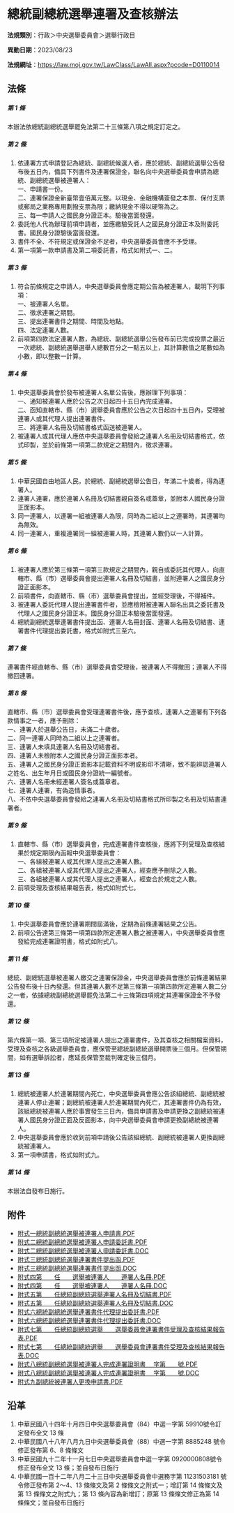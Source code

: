 # 總統副總統選舉連署及查核辦法



**法規類別**：行政＞中央選舉委員會＞選舉行政目

**異動日期**：2023/08/23  

**法規網址**：https://law.moj.gov.tw/LawClass/LawAll.aspx?pcode=D0110014



## 法條
##### 第 1 條
本辦法依總統副總統選舉罷免法第二十三條第八項之規定訂定之。

##### 第 2 條
1. 依連署方式申請登記為總統、副總統候選人者，應於總統、副總統選舉公告發布後五日內，備具下列書件及連署保證金，聯名向中央選舉委員會申請為總統、副總統選舉被連署人：  
一、申請書一份。  
二、連署保證金新臺幣壹佰萬元整。以現金、金融機構簽發之本票、保付支票或郵局之業務專用劃撥支票為限；繳納現金不得以硬幣為之。  
三、每一申請人之國民身分證正本。驗後當面發還。
1. 委託他人代為辦理前項申請者，並應繳驗受託人之國民身分證正本及附委託書。國民身分證驗後當面發還。
1. 書件不全、不符規定或保證金不足者，中央選舉委員會應不予受理。
1. 第一項第一款申請書及第二項委託書，格式如附式一、二。

##### 第 3 條
1. 符合前條規定之申請人，中央選舉委員會應定期公告為被連署人，載明下列事項：  
一、被連署人名單。  
二、徵求連署之期間。  
三、提出連署書件之期間、時間及地點。  
四、法定連署人數。
1. 前項第四款法定連署人數，為總統、副總統選舉公告發布前已完成投票之最近一次總統、副總統選舉選舉人總數百分之一點五以上，其計算數值之尾數如為小數，即以整數一計算。

##### 第 4 條
1. 中央選舉委員會於發布被連署人名單公告後，應辦理下列事項：  
一、通知被連署人應於公告之次日起四十五日內完成連署。  
二、函知直轄市、縣（市）選舉委員會應於公告之次日起四十五日內，受理被連署人或其代理人提出連署書件。  
三、將連署人名冊及切結書格式函送被連署人。
1. 被連署人或其代理人應依中央選舉委員會發給之連署人名冊及切結書格式，依式印製，並於前條第一項第二款規定之期間內，徵求連署。

##### 第 5 條
1. 中華民國自由地區人民，於總統、副總統選舉公告日，年滿二十歲者，得為連署人。
1. 連署人連署，應於連署人名冊及切結書親自簽名或蓋章，並附本人國民身分證正面影本。
1. 同一連署人，以連署一組被連署人為限，同時為二組以上之連署時，其連署均為無效。
1. 同一連署人，重複連署同一組被連署人時，其連署人數仍以一人計算。

##### 第 6 條
1. 被連署人應於第三條第一項第三款規定之期間內，親自或委託其代理人，向直轄市、縣（市）選舉委員會提出連署人名冊及切結書，並附連署人之國民身分證正面影本。
1. 前項書件，向直轄市、縣（市）選舉委員會提出，並經受理後，不得補件。
1. 被連署人委託代理人提出連署書件者，並應檢附被連署人聯名出具之委託書及代理人之國民身分證正本。國民身分證正本驗後當面發還。
1. 總統副總統選舉連署書件提出函、連署人名冊封面、連署人名冊及切結書、連署書件代理提出委託書，格式如附式三至六。

##### 第 7 條
連署書件經直轄市、縣（市）選舉委員會受理後，被連署人不得撤回；連署人不得撤回連署。

##### 第 8 條
直轄市、縣（市）選舉委員會受理連署書件後，應予查核，連署人之連署有下列各款情事之一者，應予刪除：  
一、連署人於選舉公告日，未滿二十歲者。  
二、同一連署人同時為二組以上之連署者。  
三、連署人未填具連署人名冊及切結書者。  
四、連署人未檢附本人之國民身分證正面影本者。  
五、連署人之國民身分證正面影本記載資料不明或影印不清晰，致不能辨認連署人之姓名、出生年月日或國民身分證統一編號者。  
六、連署人名冊未經連署人簽名或蓋章者。  
七、連署人連署，有偽造情事者。  
八、不依中央選舉委員會發給之連署人名冊及切結書格式所印製之名冊及切結書連署者。

##### 第 9 條
1. 直轄市、縣（市）選舉委員會，完成連署書件查核後，應將下列受理及查核結果於規定期限內函報中央選舉委員會：  
一、各組被連署人或其代理人提出之連署人數。  
二、各組被連署人或其代理人提出之連署人，經查應予刪除之人數。  
三、各組被連署人或其代理人提出之連署人，經查合於規定之人數。
1. 前項受理及查核結果報告表，格式如附式七。

##### 第 10 條
1. 中央選舉委員會應於連署期間屆滿後，定期為前條連署結果之公告。
1. 前項公告達第三條第一項第四款所定連署人數之被連署人，中央選舉委員會應發給完成連署證明書，格式如附式八。

##### 第 11 條
總統、副總統選舉被連署人繳交之連署保證金，中央選舉委員會應於前條連署結果公告發布後十日內發還。但其連署人數不足第三條第一項第四款所定連署人數二分之一者，依據總統副總統選舉罷免法第二十三條第四項規定其連署保證金不予發還。

##### 第 12 條
第六條第一項、第三項所定被連署人提出之連署書件，及其查核之相關檔案資料，受理及查核之各級選舉委員會，應保管至總統副總統選舉開票後三個月。但保管期間，如有選舉訴訟者，應延長保管至裁判確定後三個月。

##### 第 13 條
1. 總統被連署人於連署期間內死亡，中央選舉委員會應公告該組總統、副總統被連署人停止連署；副總統被連署人於連署期間內死亡，其連署書件仍為有效，該組總統被連署人應於事實發生三日內，備具申請書及申請更換之副總統被連署人國民身分證正面及反面影本，向中央選舉委員會申請更換副總統被連署人。
1. 中央選舉委員會應於收到前項申請後公告該組總統、副總統被連署人更換副總統被連署人。
1. 第一項申請書，格式如附式九。

##### 第 14 條
本辦法自發布日施行。
## 附件
* [附式一總統副總統選舉被連署人申請書.PDF](https://law.moj.gov.tw/LawClass/LawGetFile.ashx?FileId=0000348318)
* [附式二總統副總統選舉被連署人申請委託書.PDF](https://law.moj.gov.tw/LawClass/LawGetFile.ashx?FileId=0000233163)
* [附式二總統副總統選舉被連署人申請委託書.DOC](https://law.moj.gov.tw/LawClass/LawGetFile.ashx?FileId=0000008233)
* [附式三總統副總統選舉連署書件提出函.PDF](https://law.moj.gov.tw/LawClass/LawGetFile.ashx?FileId=0000233164)
* [附式三總統副總統選舉連署書件提出函.DOC](https://law.moj.gov.tw/LawClass/LawGetFile.ashx?FileId=0000008234)
* [附式四第　　任　　選舉被連署人　　連署人名冊.PDF](https://law.moj.gov.tw/LawClass/LawGetFile.ashx?FileId=0000233165)
* [附式四第　　任　　選舉被連署人　　連署人名冊.DOC](https://law.moj.gov.tw/LawClass/LawGetFile.ashx?FileId=0000008235)
* [附式五第　　任總統副總統選舉連署人名冊及切結書.PDF](https://law.moj.gov.tw/LawClass/LawGetFile.ashx?FileId=0000233166)
* [附式五第　　任總統副總統選舉連署人名冊及切結書.DOC](https://law.moj.gov.tw/LawClass/LawGetFile.ashx?FileId=0000008236)
* [附式六總統副總統選舉連署書件代理提出委託書.PDF](https://law.moj.gov.tw/LawClass/LawGetFile.ashx?FileId=0000233167)
* [附式六總統副總統選舉連署書件代理提出委託書.DOC](https://law.moj.gov.tw/LawClass/LawGetFile.ashx?FileId=0000008237)
* [附式七第　　任總統副總統選舉　　選舉委員會連署書件受理及查核結果報告表.PDF](https://law.moj.gov.tw/LawClass/LawGetFile.ashx?FileId=0000233168)
* [附式七第　　任總統副總統選舉　　選舉委員會連署書件受理及查核結果報告表.DOC](https://law.moj.gov.tw/LawClass/LawGetFile.ashx?FileId=0000008238)
* [附式八總統副總統選舉被連署人完成連署證明書　 字第　　號.PDF](https://law.moj.gov.tw/LawClass/LawGetFile.ashx?FileId=0000233169)
* [附式八總統副總統選舉被連署人完成連署證明書　 字第　　號.DOC](https://law.moj.gov.tw/LawClass/LawGetFile.ashx?FileId=0000008239)
* [附式九副總統被連署人更換申請書.PDF](https://law.moj.gov.tw/LawClass/LawGetFile.ashx?FileId=0000348319)
## 沿革
1. 中華民國八十四年十月四日中央選舉委員會（84）中選一字第 59910號令訂定發布全文 13 條
1. 中華民國八十八年八月九日中央選舉委員會（88）中選一字第 8885248 號令修正發布第 6、8 條條文
1. 中華民國九十二年十一月七日中央選舉委員會中選一字第 0920000808號令修正發布全文 13 條；並自發布日施行
1. 中華民國一百十二年八月二十三日中央選舉委員會中選務字第 11231503181  號令修正發布第 2～4、13 條條文及第 2  條條文之附式一；增訂第 14 條條文及第 13 條條文之附式九；第 13 條內容為新增訂；原第 13 條條文修正為第 14 條條文；並自發布日施行
